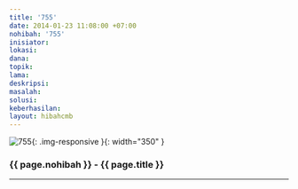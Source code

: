 ```yaml
---
title: '755'
date: 2014-01-23 11:08:00 +07:00
nohibah: '755'
inisiator: 
lokasi: 
dana: 
topik: 
lama: 
deskripsi: 
masalah: 
solusi: 
keberhasilan: 
layout: hibahcmb
---
```


![755](/static/img/hibahcmb/755.png){: .img-responsive }{: width="350" }

### {{ page.nohibah }} - {{ page.title }}

---
